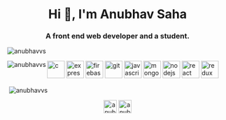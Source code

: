 <h1 align="center">Hi 👋, I'm Anubhav Saha</h1>
<h3 align="center">A front end web developer and a student.</h3>

<p align="left"> <img src="https://komarev.com/ghpvc/?username=anubhavvs" alt="anubhavvs" /> </p>

<p align="left"> <img src="https://devicons.github.io/devicon/devicon.git/icons/c/c-original.svg" alt="c" width="40" height="40"/> <img src="https://devicons.github.io/devicon/devicon.git/icons/express/express-original-wordmark.svg" alt="express" width="40" height="40"/> <img src="https://www.vectorlogo.zone/logos/firebase/firebase-icon.svg" alt="firebase" width="40" height="40"/>  <img src="https://www.vectorlogo.zone/logos/git-scm/git-scm-icon.svg" alt="git" width="40" height="40"/> <img src="https://devicons.github.io/devicon/devicon.git/icons/javascript/javascript-original.svg" alt="javascript" width="40" height="40"/> <img src="https://devicons.github.io/devicon/devicon.git/icons/mongodb/mongodb-original-wordmark.svg" alt="mongodb" width="40" height="40"/> <img src="https://devicons.github.io/devicon/devicon.git/icons/nodejs/nodejs-original-wordmark.svg" alt="nodejs" width="40" height="40"/>  <img src="https://devicons.github.io/devicon/devicon.git/icons/react/react-original-wordmark.svg" alt="react" width="40" height="40"/> <img src="https://devicons.github.io/devicon/devicon.git/icons/redux/redux-original.svg" alt="redux" width="40" height="40"/>  <img 

<p><img align="left" src="https://github-readme-stats.vercel.app/api/top-langs/?username=anubhavvs&layout=compact&hide=html" alt="anubhavvs" /></p>

<p>&nbsp;<img align="center" src="https://github-readme-stats.vercel.app/api?username=anubhavvs&show_icons=true" alt="anubhavvs" /></p>

<p align="center">
<a href="https://twitter.com/anubhavvs" target="blank"><img align="center" src="https://cdn.jsdelivr.net/npm/simple-icons@3.0.1/icons/twitter.svg" alt="anubhavvs" height="30" width="30" /></a>
<a href="https://linkedin.com/in/anubhavvs" target="blank"><img align="center" src="https://cdn.jsdelivr.net/npm/simple-icons@3.0.1/icons/linkedin.svg" alt="anubhavvs" height="30" width="30" /></a>
</p>
